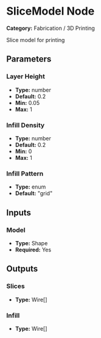 
# SliceModel Node

**Category:** Fabrication / 3D Printing

Slice model for printing

## Parameters


### Layer Height
- **Type:** number
- **Default:** 0.2
- **Min:** 0.05
- **Max:** 1



### Infill Density
- **Type:** number
- **Default:** 0.2
- **Min:** 0
- **Max:** 1



### Infill Pattern
- **Type:** enum
- **Default:** "grid"





## Inputs


### Model
- **Type:** Shape
- **Required:** Yes



## Outputs


### Slices
- **Type:** Wire[]



### Infill
- **Type:** Wire[]




